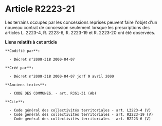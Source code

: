 # Article R2223-21

Les terrains occupés par les concessions reprises peuvent faire l'objet d'un nouveau contrat de concession seulement lorsque
les prescriptions des articles L. 2223-4, R. 2223-6, R. 2223-19 et R. 2223-20 ont été observées.

**Liens relatifs à cet article**

	**Codifié par**:

	  - Décret n°2000-318 2000-04-07

	**Créé par**:

	  - Décret n°2000-318 2000-04-07 jorf 9 avril 2000

	**Anciens textes**:

	  - CODE DES COMMUNES. - art. R361-31 (Ab)

	**Cite**:

	  - Code général des collectivités territoriales - art. L2223-4 (V)
	  - Code général des collectivités territoriales - art. R2223-19 (V)
	  - Code général des collectivités territoriales - art. R2223-6 (V)
